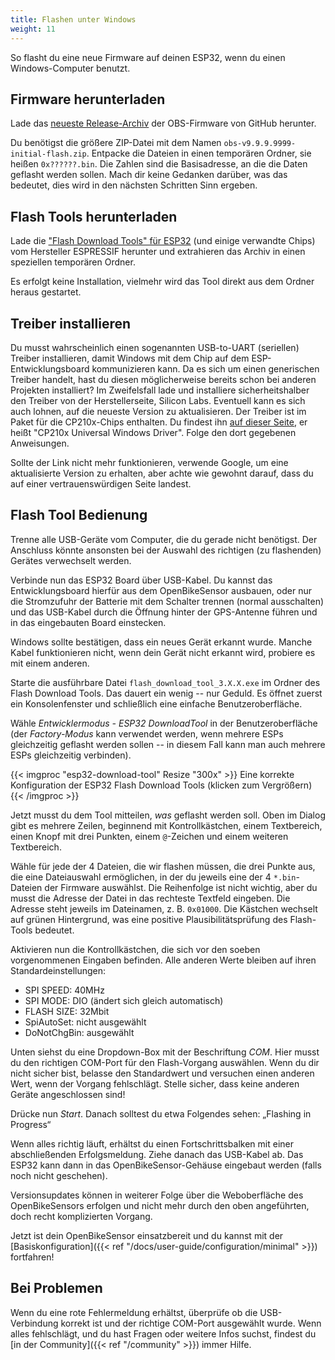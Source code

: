 ```yaml
---
title: Flashen unter Windows
weight: 11
---
```


So flasht du eine neue Firmware auf deinen ESP32, wenn du einen
Windows-Computer benutzt.

## Firmware herunterladen

Lade das [neueste
Release-Archiv](https://github.com/openbikesensor/OpenBikeSensorFirmware/releases)
der OBS-Firmware von GitHub herunter.

Du benötigst die größere ZIP-Datei mit dem Namen
`obs-v9.9.9.9999-initial-flash.zip`. Entpacke die Dateien in einen temporären
Ordner, sie heißen `0x??????.bin`. Die Zahlen sind die Basisadresse, an die die
Daten geflasht werden sollen. Mach dir keine Gedanken darüber, was das bedeutet,
dies wird in den nächsten Schritten Sinn ergeben.

## Flash Tools herunterladen

Lade die ["Flash Download Tools" für
ESP32](https://www.espressif.com/en/support/download/other-tools) (und einige
verwandte Chips) vom Hersteller ESPRESSIF herunter und extrahieren das Archiv
in einen speziellen temporären Ordner.

Es erfolgt keine Installation, vielmehr wird das Tool direkt aus dem Ordner
heraus gestartet.

## Treiber installieren

Du musst wahrscheinlich einen sogenannten USB-to-UART (seriellen) Treiber
installieren, damit Windows mit dem Chip auf dem ESP-Entwicklungsboard
kommunizieren kann. Da es sich um einen generischen Treiber handelt, hast du
diesen möglicherweise bereits schon bei anderen Projekten installiert? Im
Zweifelsfall lade und installiere sicherheitshalber den Treiber von der
Herstellerseite, Silicon Labs. Eventuell kann es sich auch lohnen, auf die
neueste Version zu aktualisieren. Der Treiber ist im Paket für die CP210x-Chips
enthalten. Du findest ihn [auf dieser
Seite](https://www.silabs.com/developers/usb-to-uart-bridge-vcp-drivers), er
heißt "CP210x Universal Windows Driver". Folge den dort gegebenen Anweisungen.

Sollte der Link nicht mehr funktionieren, verwende Google, um eine
aktualisierte Version zu erhalten, aber achte wie gewohnt darauf, dass du auf
einer vertrauenswürdigen Seite landest.

## Flash Tool Bedienung

Trenne alle USB-Geräte vom Computer, die du gerade nicht benötigst. Der
Anschluss könnte ansonsten bei der Auswahl des richtigen (zu flashenden)
Gerätes verwechselt werden.

Verbinde nun das ESP32 Board über USB-Kabel. Du kannst das Entwicklungsboard
hierfür aus dem OpenBikeSensor ausbauen, oder nur die Stromzufuhr der Batterie
mit dem Schalter trennen (normal ausschalten) und das USB-Kabel durch die
Öffnung hinter der GPS-Antenne führen und in das eingebauten Board einstecken.

Windows sollte bestätigen, dass ein neues Gerät erkannt wurde. Manche Kabel
funktionieren nicht, wenn dein Gerät nicht erkannt wird, probiere es mit einem
anderen.

Starte die ausführbare Datei `flash_download_tool_3.X.X.exe` im Ordner des
Flash Download Tools. Das dauert ein wenig -- nur Geduld. Es öffnet zuerst ein
Konsolenfenster und schließlich eine einfache Benutzeroberfläche.

Wähle *Entwicklermodus - ESP32 DownloadTool* in der Benutzeroberfläche (der
*Factory-Modus* kann verwendet werden, wenn mehrere ESPs gleichzeitig geflasht
werden sollen -- in diesem Fall kann man auch mehrere ESPs gleichzeitig
verbinden).

{{< imgproc "esp32-download-tool" Resize "300x" >}}
  Eine korrekte Konfiguration der ESP32 Flash Download Tools (klicken zum Vergrößern)
{{< /imgproc >}}

Jetzt musst du dem Tool mitteilen, *was* geflasht werden soll. Oben im Dialog
gibt es mehrere Zeilen, beginnend mit Kontrollkästchen, einem Textbereich,
einen Knopf mit drei Punkten, einem `@`-Zeichen und einem weiteren Textbereich.

Wähle für jede der 4 Dateien, die wir flashen müssen, die drei Punkte aus, die
eine Dateiauswahl ermöglichen, in der du jeweils eine der 4 `*.bin`-Dateien der
Firmware auswählst. Die Reihenfolge ist nicht wichtig, aber du musst die
Adresse der Datei in das rechteste Textfeld eingeben. Die Adresse steht jeweils
im Dateinamen, z. B. `0x01000`. Die Kästchen wechselt auf grünen Hintergrund,
was eine positive Plausibilitätsprüfung des Flash-Tools bedeutet.

Aktivieren nun die Kontrollkästchen, die sich vor den soeben vorgenommenen Eingaben befinden.
Alle anderen Werte bleiben auf ihren Standardeinstellungen:

* SPI SPEED: 40MHz
* SPI MODE: DIO (ändert sich gleich automatisch)
* FLASH SIZE: 32Mbit
* SpiAutoSet: nicht ausgewählt
* DoNotChgBin: ausgewählt

Unten siehst du eine Dropdown-Box mit der Beschriftung *COM*. Hier musst du den
richtigen COM-Port für den Flash-Vorgang auswählen. Wenn du dir nicht sicher
bist, belasse den Standardwert und versuchen einen anderen Wert, wenn der
Vorgang fehlschlägt. Stelle sicher, dass keine anderen Geräte angeschlossen
sind!

Drücke nun *Start*. Danach solltest du etwa Folgendes sehen: „Flashing in Progress“

Wenn alles richtig läuft, erhältst du einen Fortschrittsbalken mit einer
abschließenden Erfolgsmeldung. Ziehe danach das USB-Kabel ab. Das ESP32 kann
dann in das OpenBikeSensor-Gehäuse eingebaut werden (falls noch nicht
geschehen).

Versionsupdates können in weiterer Folge über die Weboberfläche des
OpenBikeSensors erfolgen und nicht mehr durch den oben angeführten, doch recht
komplizierten Vorgang.

Jetzt ist dein OpenBikeSensor einsatzbereit und du kannst mit der
[Basiskonfiguration]({{< ref "/docs/user-guide/configuration/minimal" >}})
fortfahren!

## Bei Problemen

Wenn du eine rote Fehlermeldung erhältst, überprüfe ob die USB-Verbindung
korrekt ist und der richtige COM-Port ausgewählt wurde. Wenn alles fehlschlägt,
und du hast Fragen oder weitere Infos suchst, findest du [in der Community]({{<
ref "/community" >}}) immer Hilfe.


